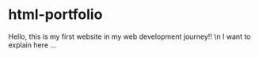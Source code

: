 # html-portfolio
Hello, this is my first website in my web development journey!! \n
I want to explain here ...
